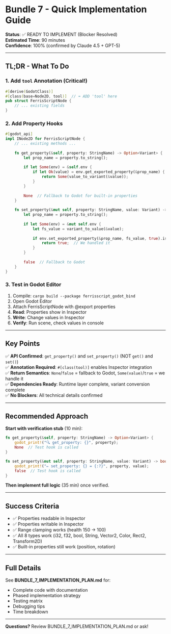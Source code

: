 # Bundle 7 - Quick Implementation Guide

**Status**: ✅ READY TO IMPLEMENT (Blocker Resolved)  
**Estimated Time**: 90 minutes  
**Confidence**: 100% (confirmed by Claude 4.5 + GPT-5)

---

## TL;DR - What To Do

### 1. Add `tool` Annotation (Critical!)

```rust
#[derive(GodotClass)]
#[class(base=Node2D, tool)]  // ⬅️ ADD 'tool' here
pub struct FerrisScriptNode {
    // ... existing fields
}
```

### 2. Add Property Hooks

```rust
#[godot_api]
impl INode2D for FerrisScriptNode {
    // ... existing methods ...
    
    fn get_property(&self, property: StringName) -> Option<Variant> {
        let prop_name = property.to_string();
        
        if let Some(env) = &self.env {
            if let Ok(value) = env.get_exported_property(&prop_name) {
                return Some(value_to_variant(&value));
            }
        }
        
        None  // Fallback to Godot for built-in properties
    }
    
    fn set_property(&mut self, property: StringName, value: Variant) -> bool {
        let prop_name = property.to_string();
        
        if let Some(env) = &mut self.env {
            let fs_value = variant_to_value(&value);
            
            if env.set_exported_property(&prop_name, fs_value, true).is_ok() {
                return true;  // We handled it
            }
        }
        
        false  // Fallback to Godot
    }
}
```

### 3. Test in Godot Editor

1. Compile: `cargo build --package ferrisscript_godot_bind`
2. Open Godot Editor
3. Attach FerrisScriptNode with @export properties
4. **Read**: Properties show in Inspector
5. **Write**: Change values in Inspector
6. **Verify**: Run scene, check values in console

---

## Key Points

✅ **API Confirmed**: `get_property()` and `set_property()` (NOT `get()` and `set()`)  
✅ **Annotation Required**: `#[class(tool)]` enables Inspector integration  
✅ **Return Semantics**: `None`/`false` = fallback to Godot, `Some(value)`/`true` = we handle it  
✅ **Dependencies Ready**: Runtime layer complete, variant conversion complete  
✅ **No Blockers**: All technical details confirmed

---

## Recommended Approach

**Start with verification stub** (10 min):

```rust
fn get_property(&self, property: StringName) -> Option<Variant> {
    godot_print!("🔍 get_property: {}", property);
    None  // Test hook is called
}

fn set_property(&mut self, property: StringName, value: Variant) -> bool {
    godot_print!("✏️ set_property: {} = {:?}", property, value);
    false  // Test hook is called
}
```

**Then implement full logic** (35 min) once verified.

---

## Success Criteria

- ✅ Properties readable in Inspector
- ✅ Properties writable in Inspector
- ✅ Range clamping works (health 150 → 100)
- ✅ All 8 types work (i32, f32, bool, String, Vector2, Color, Rect2, Transform2D)
- ✅ Built-in properties still work (position, rotation)

---

## Full Details

See **BUNDLE_7_IMPLEMENTATION_PLAN.md** for:

- Complete code with documentation
- Phased implementation strategy
- Testing matrix
- Debugging tips
- Time breakdown

---

**Questions?** Review BUNDLE_7_IMPLEMENTATION_PLAN.md or ask!
